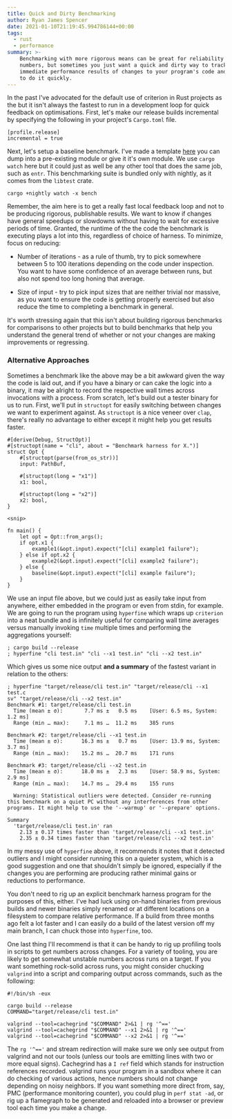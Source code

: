 ```yaml
---
title: Quick and Dirty Benchmarking
author: Ryan James Spencer
date: 2021-01-10T21:19:45.994786144+00:00
tags:
  - rust
  - performance
summary: >-
    Benchmarking with more rigorous means can be great for reliability of the
    numbers, but sometimes you just want a quick and dirty way to track the
    immediate performance results of changes to your program's code and you want
    to do it quickly.
---
```


In the past I've advocated for the default use of criterion in Rust projects as
the but it isn't always the fastest to run in a development loop for quick
feedback on optimisations. First, let's make our release builds incremental by
specifying the following in your project's `Cargo.toml` file.

```
[profile.release]
incremental = true
```

Next, let's setup a baseline benchmark. I've made a template
[here](https://gist.github.com/justanotherdot/0b0051f96bdeb44c25ad58998910f6a1)
you can dump into a pre-existing module or give it it's own module. We use
`cargo watch` here but it could just as well be any other tool that does the
same job, such as `entr`. This benchmarking suite is bundled only with nightly,
as it comes from the `libtest` crate.

`cargo +nightly watch -x bench`

Remember, the aim here is to get a really fast local feedback loop and not to be
producing rigorous, publishable results. We want to know if changes have general
speedups or slowdowns without having to wait for excessive periods of time.
Granted, the runtime of the the code the benchmark is executing plays a lot into
this, regardless of choice of harness. To minimize, focus on reducing:

* Number of iterations - as a rule of thumb, try to pick somewhere between 5 to
  100 iterations depending on the code under inspection. You want to have some
  confidence of an average between runs, but also not spend too long honing that
  average.

* Size of input - try to pick input sizes that are neither trivial nor massive,
  as you want to ensure the code is getting properly exercised but also reduce
  the time to completing a benchmark in general.

It's worth stressing again that this isn't about building rigorous benchmarks
for comparisons to other projects but to build benchmarks that help you
understand the general trend of whether or not your changes are making
improvements or regressing.


### Alternative Approaches

Sometimes a benchmark like the above may be a bit awkward given the way the code
is laid out, and if you have a binary or can cake the logic into a binary, it
may be alright to record the respective wall times across invocations with a
process. From scratch, let's build out a tester binary for us to run. First,
we'll put in `structopt` for easily switching between changes we want to
experiment against. As `structopt` is a nice veneer over `clap`, there's really
no advantage to either except it might help you get results faster.


```
#[derive(Debug, StructOpt)]
#[structopt(name = "cli", about = "Benchmark harness for X.")]
struct Opt {
    #[structopt(parse(from_os_str))]
    input: PathBuf,

    #[structopt(long = "x1")]
    x1: bool,

    #[structopt(long = "x2")]
    x2: bool,
}

<snip>

fn main() {
    let opt = Opt::from_args();
    if opt.x1 {
        example1(&opt.input).expect("[cli] example1 failure");
    } else if opt.x2 {
        example2(&opt.input).expect("[cli] example2 failure");
    } else {
        baseline(&opt.input).expect("[cli] example failure");
    }
}
```

We use an input file above, but we could just as easily take input from
anywhere, either embedded in the program or even from stdin, for example. We are
going to run the program using `hyperfine` which wraps up `criterion` into a
neat bundle and is infinitely useful for comparing wall time averages versus
manually invoking `time` multiple times and performing the aggregations
yourself:

```
; cargo build --release
; hyperfine "cli test.in" "cli --x1 test.in" "cli --x2 test.in"
```

Which gives us some nice output **and a summary** of the fastest variant in
relation to the others:

```
; hyperfine "target/release/cli test.in" "target/release/cli --x1 test.c
sv" "target/release/cli --x2 test.in"
Benchmark #1: target/release/cli test.in
  Time (mean ± σ):       7.7 ms ±   0.5 ms    [User: 6.5 ms, System: 1.2 ms]
  Range (min … max):     7.1 ms …  11.2 ms    385 runs

Benchmark #2: target/release/cli --x1 test.in
  Time (mean ± σ):      16.3 ms ±   0.7 ms    [User: 13.9 ms, System: 3.7 ms]
  Range (min … max):    15.2 ms …  20.7 ms    171 runs

Benchmark #3: target/release/cli --x2 test.in
  Time (mean ± σ):      18.0 ms ±   2.3 ms    [User: 58.9 ms, System: 2.9 ms]
  Range (min … max):    14.7 ms …  29.4 ms    155 runs

  Warning: Statistical outliers were detected. Consider re-running this benchmark on a quiet PC without any interferences from other programs. It might help to use the '--warmup' or '--prepare' options.

Summary
  'target/release/cli test.in' ran
    2.13 ± 0.17 times faster than 'target/release/cli --x1 test.in'
    2.35 ± 0.34 times faster than 'target/release/cli --x2 test.in'
```

In my messy use of `hyperfine` above, it recommends it notes that it detected
outliers and I might consider running this on a quieter system, which is a good
suggestion and one that shouldn't simply be ignored, especially if the changes
you are performing are producing rather minimal gains or reductions to
performance.

You don't need to rig up an explicit benchmark harness program for the purposes
of this, either. I've had luck using on-hand binaries from previous builds and
newer binaries simply renamed or at different locations on a filesystem to
compare relative performance. If a build from three months ago felt a lot
faster and I can easily do a build of the latest version off my main branch, I
can chuck those into `hyperfine`, too.

One last thing I'll recommend is that it can be handy to rig up profiling tools
in scripts to get numbers across changes. For a variety of tooling, you are
likely to get somewhat unstable numbers across runs on a target. If you want
something rock-solid across runs, you might consider chucking `valgrind` into a
script and comparing output across commands, such as the following:

```
#!/bin/sh -eux

cargo build --release
COMMAND="target/release/cli test.in"

valgrind --tool=cachegrind "$COMMAND" 2>&1 | rg '^=='
valgrind --tool=cachegrind "$COMMAND" --x1 2>&1 | rg '^=='
valgrind --tool=cachegrind "$COMMAND" --x2 2>&1 | rg '^=='
```

The `rg '^=='` and stream redirection will make sure we only see output from
valgrind and not our tools (unless our tools are emitting lines with two or more
equal signs). Cachegrind has a `I ref` field which stands for instruction
references recorded. valgrind runs your program in a sandbox where it can do
checking of various actions, hence numbers should not change depending on noisy
neighbors. If you want something more direct from, say, PMC (performance
monitoring counter), you could plug in `perf stat -ad`, or rig up a flamegraph
to be generated and reloaded into a browser or preview tool each time you make a
change.
